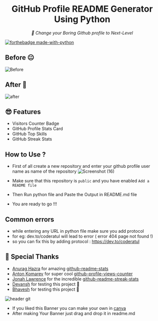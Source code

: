 <h1 align="center">
  GitHub Profile README Generator Using Python 
</h1>
<p align="center">
<i> 🌼 Change your Boring Github profile to Next-Level </i>
</p>

[![forthebadge made-with-python](http://ForTheBadge.com/images/badges/made-with-python.svg)](https://www.python.org/)



## Before 😐

![Before](https://user-images.githubusercontent.com/72141859/120153585-e67e9580-c1bc-11eb-83ee-7c773084c2ee.png "Beforehand")

## After 🥳

![after](https://user-images.githubusercontent.com/72141859/120153979-5bea6600-c1bd-11eb-9190-ace453951de3.gif)


## 😎 Features
- Visitors Counter Badge
- GitHub Profile Stats Card
- GitHub Top Skills
- GitHub Streak Stats

## How to Use ? 
- First of all create a new repository and enter your github profile user name as name of the repository 
![Screenshot (16)](https://user-images.githubusercontent.com/72141859/120154803-3873eb00-c1be-11eb-96a3-cc07b0c03b3b.png)
- Make sure that this repository is ```public``` and you have enabled ```Add a README file```

- Then Run python file and Paste the Output in README.md file 
- You are ready to go !!!

## Common errors 
- while entering any URL in python file make sure you add protocol 
- for eg: dev.to/coderatul will lead to error ( error 404 page not found !)
- so you can fix this by adding protocol : https://dev.to/coderatul 

## 🙇 Special Thanks
- [Anurag Hazra](https://github.com/anuraghazra) for amazing [github-readme-stats](https://github.com/anuraghazra/github-readme-stats)
- [Anton Komarev](https://github.com/antonkomarev) for super cool [github-profile-views-counter](https://github.com/antonkomarev/github-profile-views-counter)
- [Jonah Lawrence](https://github.com/DenverCoder1) for the incredible [github-readme-streak-stats](https://github.com/DenverCoder1/github-readme-streak-stats)
- [Devansh](https://github.com/devansh-dek) for testing this project 💖
- [Bhavesh](https://github.com/Bhavesh71) for testing this project 💖

![header git](https://user-images.githubusercontent.com/72141859/120173177-c907f680-c1d1-11eb-9d7a-e3cc54670d1a.png)
- If you liked this Banner you can make your own in [canva](https://www.canva.com/design/DAEdelIC5PQ/2oWD_3i9aUepagywUdEqeQ/view?utm_content=DAEdelIC5PQ&utm_campaign=designshare&utm_medium=link&utm_source=sharebutton&mode=preview)
- After making Your Banner just drag and drop it in readme.md 
